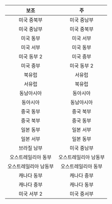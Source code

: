 |보조 |주 |
|:-----------------:|:-----------------:|
|미국 중북부 |미국 중남부 |
|미국 중남부 |미국 중북부 |
|미국 동부 |미국 서부 |
|미국 서부 |미국 동부 |
|미국 동부 2 |미국 중부 |
|미국 중부 |미국 동부 2 |
|북유럽 |서유럽 |
|서유럽 |북유럽 |
|동남아시아 |동아시아 |
|동아시아 |동남아시아 |
|중국 동부 |중국 북부 |
|중국 북부 |중국 동부 |
|일본 동부 |일본 서부 |
|일본 서부 |일본 동부 |
|브라질 남부 |미국 중남부 |
|오스트레일리아 동부 |오스트레일리아 남동부|
|오스트레일리아 남동부|오스트레일리아 동부 |
|캐나다 동부 |캐나다 중부 |
|캐나다 중부 |캐나다 동부 |
|미국 서부 2 |미국 중서부 |

<!---HONumber=AcomDC_0720_2016-->